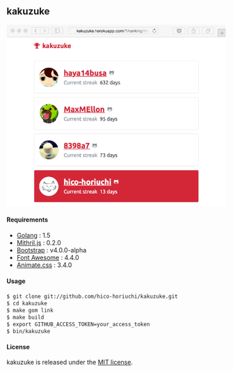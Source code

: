 ## kakuzuke

![screen.png](https://raw.githubusercontent.com/hico-horiuchi/kakuzuke/master/screen.png)

#### Requirements

  - [Golang](https://golang.org/) : 1.5
  - [Mithril.js](https://lhorie.github.io/mithril/) : 0.2.0
  - [Bootstrap](http://v4-alpha.getbootstrap.com/) : v4.0.0-alpha
  - [Font Awesome](http://fontawesome.io/) : 4.4.0
  - [Animate.css](http://daneden.github.io/animate.css/) : 3.4.0

#### Usage

    $ git clone git://github.com/hico-horiuchi/kakuzuke.git
    $ cd kakuzuke
    $ make gom link
    $ make build
    $ export GITHUB_ACCESS_TOKEN=your_access_token
    $ bin/kakuzuke

#### License

kakuzuke is released under the [MIT license](https://raw.githubusercontent.com/hico-horiuchi/kakuzuke/master/LICENSE).
